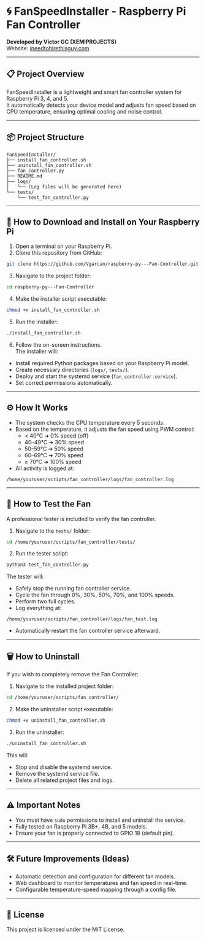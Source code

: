 # 🌀 FanSpeedInstaller - Raspberry Pi Fan Controller
**Developed by Victor GC (XEMIPROJECTS)**  
Website: [ineedtohirethisguy.com](https://ineedtohirethisguy.com)

---

## 📋 Project Overview

FanSpeedInstaller is a lightweight and smart fan controller system for Raspberry Pi 3, 4, and 5.  
It automatically detects your device model and adjusts fan speed based on CPU temperature, ensuring optimal cooling and noise control.

---

## 📦 Project Structure

```
FanSpeedInstaller/
├── install_fan_controller.sh
├── uninstall_fan_controller.sh
├── fan_controller.py
├── README.md
├── logs/
│   └── (Log files will be generated here)
└── tests/
    └── test_fan_controller.py
```

---

## 🚀 How to Download and Install on Your Raspberry Pi

1. Open a terminal on your Raspberry Pi.
2. Clone this repository from GitHub:

```bash
git clone https://github.com/Vgarcan/raspberry-py---Fan-Controller.git
```

3. Navigate to the project folder:

```bash
cd raspberry-py---Fan-Controller
```

4. Make the installer script executable:

```bash
chmod +x install_fan_controller.sh
```

5. Run the installer:

```bash
./install_fan_controller.sh
```

6. Follow the on-screen instructions.  
The installer will:
- Install required Python packages based on your Raspberry Pi model.
- Create necessary directories (`logs/`, `tests/`).
- Deploy and start the systemd service (`fan_controller.service`).
- Set correct permissions automatically.

---

## ⚙️ How It Works

- The system checks the CPU temperature every 5 seconds.
- Based on the temperature, it adjusts the fan speed using PWM control:
  - < 40°C ➔ 0% speed (off)
  - 40–49°C ➔ 30% speed
  - 50–59°C ➔ 50% speed
  - 60–69°C ➔ 70% speed
  - ≥ 70°C ➔ 100% speed
- All activity is logged at:

```
/home/youruser/scripts/fan_controller/logs/fan_controller.log
```

---

## 🧪 How to Test the Fan

A professional tester is included to verify the fan controller.

1. Navigate to the `tests/` folder:

```bash
cd /home/youruser/scripts/fan_controller/tests/
```

2. Run the tester script:

```bash
python3 test_fan_controller.py
```

The tester will:
- Safely stop the running fan controller service.
- Cycle the fan through 0%, 30%, 50%, 70%, and 100% speeds.
- Perform two full cycles.
- Log everything at:

```
/home/youruser/scripts/fan_controller/logs/fan_test.log
```
- Automatically restart the fan controller service afterward.

---

## 🗑️ How to Uninstall

If you wish to completely remove the Fan Controller:

1. Navigate to the installed project folder:

```bash
cd /home/youruser/scripts/fan_controller/
```

2. Make the uninstaller script executable:

```bash
chmod +x uninstall_fan_controller.sh
```

3. Run the uninstaller:

```bash
./uninstall_fan_controller.sh
```

This will:
- Stop and disable the systemd service.
- Remove the systemd service file.
- Delete all related project files and logs.

---

## ⚠️ Important Notes

- You must have `sudo` permissions to install and uninstall the service.
- Fully tested on Raspberry Pi 3B+, 4B, and 5 models.
- Ensure your fan is properly connected to GPIO 18 (default pin).

---

## 🛠️ Future Improvements (Ideas)

- Automatic detection and configuration for different fan models.
- Web dashboard to monitor temperatures and fan speed in real-time.
- Configurable temperature-speed mapping through a config file.

---

## 📄 License

This project is licensed under the MIT License.
